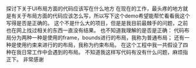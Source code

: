 探讨下关于UI布局方面的代码应该写在什么地方
在现在的工作，最头疼的地方就是有关于布局方面的代码应该怎么写，所以写下这个demo希望能帮忙看看我这个写得是否是正确的。
这个不是什么大的项目，但是是我目前最棘手的问题，之前也在网上找过相关的东西一直没有结果。
也不知道我理解的是否是正确：
代码布局分为两种一种是使用的frame，bounds进行的布局，我称为普通布局；
还有一种是使用约束来进行的的布局，我称为约束布局。
在这个工程中我一共假设了四种在我日常工作中会遇到的布局。
不知道我这样写代码有没有什么问题，麻烦指正下。
非常感谢

